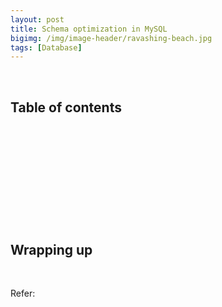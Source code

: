 ```yaml
---
layout: post
title: Schema optimization in MySQL
bigimg: /img/image-header/ravashing-beach.jpg
tags: [Database]
---
```





<br>

## Table of contents





<br>

## 






<br>

## 






<br>

## 





<br>

## Wrapping up




<br>

Refer:



